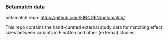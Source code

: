 ### Betamatch data

betamatch repo: https://github.com/FINNGEN/betamatch/

This repo contains the hand-curated external study data for matching effect sizes between variants in FinnGen and other (external) studies.

